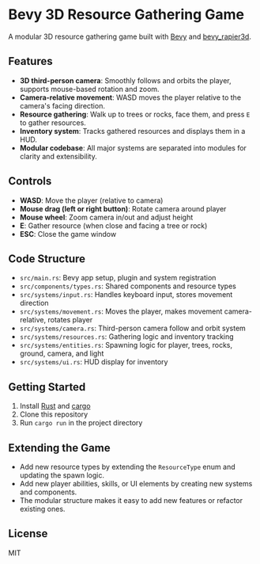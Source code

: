 # Bevy 3D Resource Gathering Game

A modular 3D resource gathering game built with [Bevy](https://bevyengine.org/) and [bevy_rapier3d](https://github.com/dimforge/bevy_rapier).

## Features
- **3D third-person camera**: Smoothly follows and orbits the player, supports mouse-based rotation and zoom.
- **Camera-relative movement**: WASD moves the player relative to the camera's facing direction.
- **Resource gathering**: Walk up to trees or rocks, face them, and press `E` to gather resources.
- **Inventory system**: Tracks gathered resources and displays them in a HUD.
- **Modular codebase**: All major systems are separated into modules for clarity and extensibility.

## Controls
- **WASD**: Move the player (relative to camera)
- **Mouse drag (left or right button)**: Rotate camera around player
- **Mouse wheel**: Zoom camera in/out and adjust height
- **E**: Gather resource (when close and facing a tree or rock)
- **ESC**: Close the game window

## Code Structure
- `src/main.rs`: Bevy app setup, plugin and system registration
- `src/components/types.rs`: Shared components and resource types
- `src/systems/input.rs`: Handles keyboard input, stores movement direction
- `src/systems/movement.rs`: Moves the player, makes movement camera-relative, rotates player
- `src/systems/camera.rs`: Third-person camera follow and orbit system
- `src/systems/resources.rs`: Gathering logic and inventory tracking
- `src/systems/entities.rs`: Spawning logic for player, trees, rocks, ground, camera, and light
- `src/systems/ui.rs`: HUD display for inventory

## Getting Started
1. Install [Rust](https://rustup.rs/) and [cargo](https://doc.rust-lang.org/cargo/getting-started/installation.html)
2. Clone this repository
3. Run `cargo run` in the project directory

## Extending the Game
- Add new resource types by extending the `ResourceType` enum and updating the spawn logic.
- Add new player abilities, skills, or UI elements by creating new systems and components.
- The modular structure makes it easy to add new features or refactor existing ones.

## License
MIT 